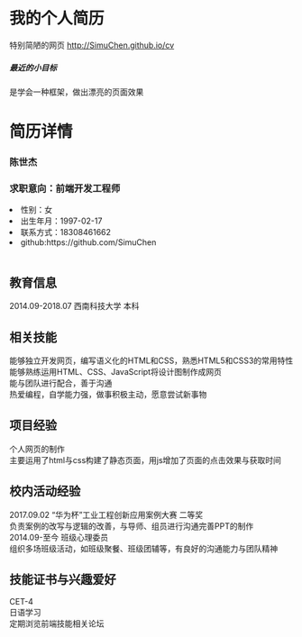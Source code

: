 # 我的个人简历
特别简陋的网页 http://SimuChen.github.io/cv<br>
<h5>最近的小目标</h5>是学会一种框架，做出漂亮的页面效果

# 简历详情
<h3>陈世杰</h3>
<h3>求职意向：前端开发工程师</h3>
<li>性别：女</li>
<li>出生年月：1997-02-17</li>
<li>联系方式：18308461662</li>
<li>github:https://github.com/SimuChen</li><br/>

<h2>教育信息</h2>
2014.09-2018.07 西南科技大学 本科

<h2>相关技能</h2>
能够独立开发网页，编写语义化的HTML和CSS，熟悉HTML5和CSS3的常用特性<br/>
能够熟练运用HTML、CSS、JavaScript将设计图制作成网页<br/>
能与团队进行配合，善于沟通<br/>
热爱编程，自学能力强，做事积极主动，愿意尝试新事物

<h2>项目经验</h2>
个人网页的制作<br/>
主要运用了html与css构建了静态页面，用js增加了页面的点击效果与获取时间

<h2>校内活动经验</h2>
2017.09.02	“华为杯”工业工程创新应用案例大赛  二等奖<br/>
负责案例的改写与逻辑的改善，与导师、组员进行沟通完善PPT的制作<br/>
2014.09-至今	班级心理委员<br/>
组织多场班级活动，如班级聚餐、班级团辅等，有良好的沟通能力与团队精神

<h2>技能证书与兴趣爱好</h2>
CET-4<br/>
日语学习<br/>
定期浏览前端技能相关论坛
